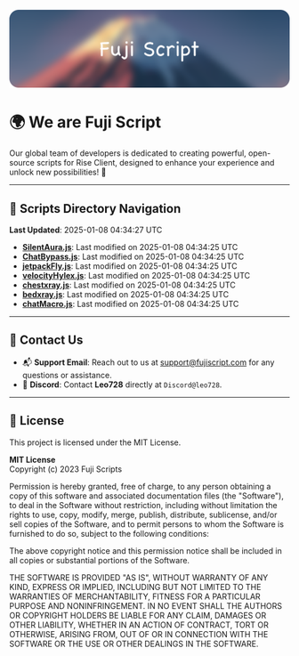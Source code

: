 ![Banner](.github/b.webp)

# 🌍 **We are Fuji Script**

Our global team of developers is dedicated to creating powerful, open-source scripts for Rise Client, designed to enhance your experience and unlock new possibilities! 🌟

---
<!-- SCRIPTS_NAVIGATION_START -->
## 📂 **Scripts Directory Navigation**

**Last Updated**: 2025-01-08 04:34:27 UTC

- **[SilentAura.js](scripts/SilentAura.js)**: Last modified on 2025-01-08 04:34:25 UTC
- **[ChatBypass.js](scripts/ChatBypass.js)**: Last modified on 2025-01-08 04:34:25 UTC
- **[jetpackFly.js](scripts/jetpackFly.js)**: Last modified on 2025-01-08 04:34:25 UTC
- **[velocityHylex.js](scripts/velocityHylex.js)**: Last modified on 2025-01-08 04:34:25 UTC
- **[chestxray.js](scripts/chestxray.js)**: Last modified on 2025-01-08 04:34:25 UTC
- **[bedxray.js](scripts/bedxray.js)**: Last modified on 2025-01-08 04:34:25 UTC
- **[chatMacro.js](scripts/chatMacro.js)**: Last modified on 2025-01-08 04:34:25 UTC

<!-- SCRIPTS_NAVIGATION_END -->

---

## 💬 **Contact Us**  
- 📬 **Support Email**: Reach out to us at [support@fujiscript.com](mailto:support@fujiscript.com) for any questions or assistance.  
- 💬 **Discord**: Contact **Leo728** directly at `Discord@leo728`.

---

## 📜 **License**

This project is licensed under the MIT License.  

**MIT License**  
Copyright (c) 2023 Fuji Scripts  

Permission is hereby granted, free of charge, to any person obtaining a copy of this software and associated documentation files (the "Software"), to deal in the Software without restriction, including without limitation the rights to use, copy, modify, merge, publish, distribute, sublicense, and/or sell copies of the Software, and to permit persons to whom the Software is furnished to do so, subject to the following conditions:  

The above copyright notice and this permission notice shall be included in all copies or substantial portions of the Software.  

THE SOFTWARE IS PROVIDED "AS IS", WITHOUT WARRANTY OF ANY KIND, EXPRESS OR IMPLIED, INCLUDING BUT NOT LIMITED TO THE WARRANTIES OF MERCHANTABILITY, FITNESS FOR A PARTICULAR PURPOSE AND NONINFRINGEMENT. IN NO EVENT SHALL THE AUTHORS OR COPYRIGHT HOLDERS BE LIABLE FOR ANY CLAIM, DAMAGES OR OTHER LIABILITY, WHETHER IN AN ACTION OF CONTRACT, TORT OR OTHERWISE, ARISING FROM, OUT OF OR IN CONNECTION WITH THE SOFTWARE OR THE USE OR OTHER DEALINGS IN THE SOFTWARE.  
